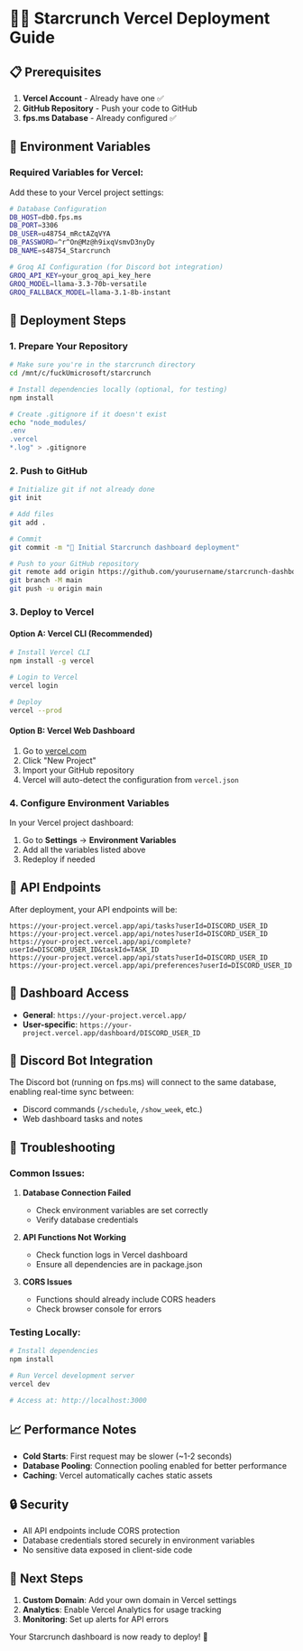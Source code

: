 # 🦕🚀 Starcrunch Vercel Deployment Guide

## 📋 Prerequisites

1. **Vercel Account** - Already have one ✅
2. **GitHub Repository** - Push your code to GitHub
3. **fps.ms Database** - Already configured ✅

## 🔧 Environment Variables

### Required Variables for Vercel:
Add these to your Vercel project settings:

```bash
# Database Configuration
DB_HOST=db0.fps.ms
DB_PORT=3306
DB_USER=u48754_mRctAZqVYA
DB_PASSWORD=^r^On@Mz@h9ixqVsmvD3nyDy
DB_NAME=s48754_Starcrunch

# Groq AI Configuration (for Discord bot integration)
GROQ_API_KEY=your_groq_api_key_here
GROQ_MODEL=llama-3.3-70b-versatile
GROQ_FALLBACK_MODEL=llama-3.1-8b-instant
```

## 🚀 Deployment Steps

### 1. Prepare Your Repository

```bash
# Make sure you're in the starcrunch directory
cd /mnt/c/fuckUmicrosoft/starcrunch

# Install dependencies locally (optional, for testing)
npm install

# Create .gitignore if it doesn't exist
echo "node_modules/
.env
.vercel
*.log" > .gitignore
```

### 2. Push to GitHub

```bash
# Initialize git if not already done
git init

# Add files
git add .

# Commit
git commit -m "🦕 Initial Starcrunch dashboard deployment"

# Push to your GitHub repository
git remote add origin https://github.com/yourusername/starcrunch-dashboard.git
git branch -M main
git push -u origin main
```

### 3. Deploy to Vercel

#### Option A: Vercel CLI (Recommended)
```bash
# Install Vercel CLI
npm install -g vercel

# Login to Vercel
vercel login

# Deploy
vercel --prod
```

#### Option B: Vercel Web Dashboard
1. Go to [vercel.com](https://vercel.com)
2. Click "New Project"
3. Import your GitHub repository
4. Vercel will auto-detect the configuration from `vercel.json`

### 4. Configure Environment Variables

In your Vercel project dashboard:
1. Go to **Settings** → **Environment Variables**
2. Add all the variables listed above
3. Redeploy if needed

## 🔗 API Endpoints

After deployment, your API endpoints will be:

```
https://your-project.vercel.app/api/tasks?userId=DISCORD_USER_ID
https://your-project.vercel.app/api/notes?userId=DISCORD_USER_ID
https://your-project.vercel.app/api/complete?userId=DISCORD_USER_ID&taskId=TASK_ID
https://your-project.vercel.app/api/stats?userId=DISCORD_USER_ID
https://your-project.vercel.app/api/preferences?userId=DISCORD_USER_ID
```

## 📱 Dashboard Access

- **General**: `https://your-project.vercel.app/`
- **User-specific**: `https://your-project.vercel.app/dashboard/DISCORD_USER_ID`

## 🔄 Discord Bot Integration

The Discord bot (running on fps.ms) will connect to the same database, enabling real-time sync between:
- Discord commands (`/schedule`, `/show_week`, etc.)
- Web dashboard tasks and notes

## 🐛 Troubleshooting

### Common Issues:

1. **Database Connection Failed**
   - Check environment variables are set correctly
   - Verify database credentials

2. **API Functions Not Working**
   - Check function logs in Vercel dashboard
   - Ensure all dependencies are in package.json

3. **CORS Issues**
   - Functions should already include CORS headers
   - Check browser console for errors

### Testing Locally:
```bash
# Install dependencies
npm install

# Run Vercel development server
vercel dev

# Access at: http://localhost:3000
```

## 📈 Performance Notes

- **Cold Starts**: First request may be slower (~1-2 seconds)
- **Database Pooling**: Connection pooling enabled for better performance
- **Caching**: Vercel automatically caches static assets

## 🔒 Security

- All API endpoints include CORS protection
- Database credentials stored securely in environment variables
- No sensitive data exposed in client-side code

## 🎯 Next Steps

1. **Custom Domain**: Add your own domain in Vercel settings
2. **Analytics**: Enable Vercel Analytics for usage tracking
3. **Monitoring**: Set up alerts for API errors

Your Starcrunch dashboard is now ready to deploy! 🚀